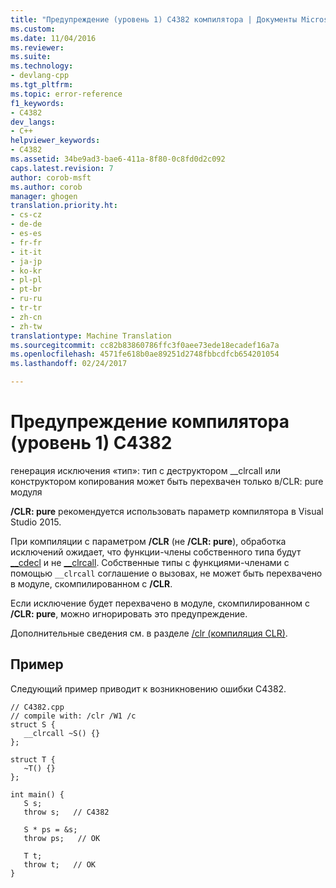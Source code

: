 ```yaml
---
title: "Предупреждение (уровень 1) C4382 компилятора | Документы Microsoft"
ms.custom: 
ms.date: 11/04/2016
ms.reviewer: 
ms.suite: 
ms.technology:
- devlang-cpp
ms.tgt_pltfrm: 
ms.topic: error-reference
f1_keywords:
- C4382
dev_langs:
- C++
helpviewer_keywords:
- C4382
ms.assetid: 34be9ad3-bae6-411a-8f80-0c8fd0d2c092
caps.latest.revision: 7
author: corob-msft
ms.author: corob
manager: ghogen
translation.priority.ht:
- cs-cz
- de-de
- es-es
- fr-fr
- it-it
- ja-jp
- ko-kr
- pl-pl
- pt-br
- ru-ru
- tr-tr
- zh-cn
- zh-tw
translationtype: Machine Translation
ms.sourcegitcommit: cc82b83860786ffc3f0aee73ede18ecadef16a7a
ms.openlocfilehash: 4571fe618b0ae89251d2748fbbcdfcb654201054
ms.lasthandoff: 02/24/2017

---
```

# <a name="compiler-warning-level-1-c4382"></a>Предупреждение компилятора (уровень 1) C4382
генерация исключения «тип»: тип с деструктором __clrcall или конструктором копирования может быть перехвачен только в/CLR: pure модуля  
  
 **/CLR: pure** рекомендуется использовать параметр компилятора в Visual Studio 2015.  
  
 При компиляции с параметром **/CLR** (не **/CLR: pure**), обработка исключений ожидает, что функции-члены собственного типа будут [__cdecl](../../cpp/cdecl.md) и не [__clrcall](../../cpp/clrcall.md). Собственные типы с функциями-членами с помощью `__clrcall` соглашение о вызовах, не может быть перехвачено в модуле, скомпилированном с **/CLR**.  
  
 Если исключение будет перехвачено в модуле, скомпилированном с **/CLR: pure**, можно игнорировать это предупреждение.  
  
 Дополнительные сведения см. в разделе [/clr (компиляция CLR)](../../build/reference/clr-common-language-runtime-compilation.md).  
  
## <a name="example"></a>Пример  
 Следующий пример приводит к возникновению ошибки C4382.  
  
```  
// C4382.cpp  
// compile with: /clr /W1 /c  
struct S {  
   __clrcall ~S() {}  
};  
  
struct T {  
   ~T() {}  
};  
  
int main() {  
   S s;  
   throw s;   // C4382  
  
   S * ps = &s;  
   throw ps;   // OK  
  
   T t;  
   throw t;   // OK  
}  
```
